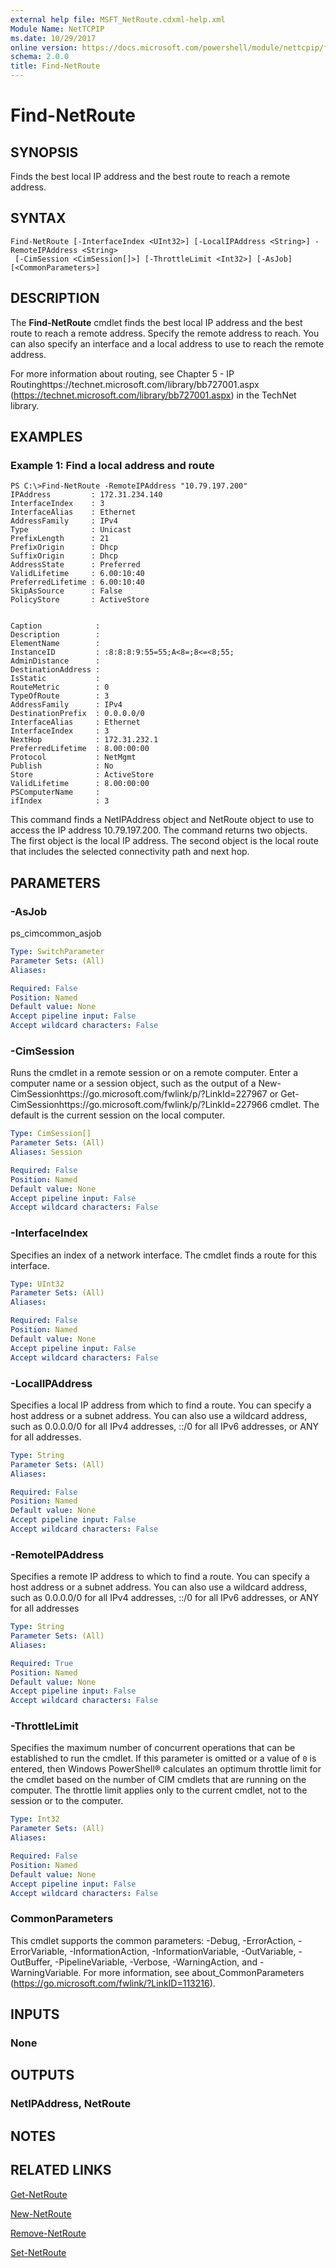 ```yaml
---
external help file: MSFT_NetRoute.cdxml-help.xml
Module Name: NetTCPIP
ms.date: 10/29/2017
online version: https://docs.microsoft.com/powershell/module/nettcpip/find-netroute?view=windowsserver2012r2-ps&wt.mc_id=ps-gethelp
schema: 2.0.0
title: Find-NetRoute
---
```


# Find-NetRoute

## SYNOPSIS
Finds the best local IP address and the best route to reach a remote address.

## SYNTAX

```
Find-NetRoute [-InterfaceIndex <UInt32>] [-LocalIPAddress <String>] -RemoteIPAddress <String>
 [-CimSession <CimSession[]>] [-ThrottleLimit <Int32>] [-AsJob] [<CommonParameters>]
```

## DESCRIPTION
The **Find-NetRoute** cmdlet finds the best local IP address and the best route to reach a remote address.
Specify the remote address to reach.
You can also specify an interface and a local address to use to reach the remote address.

For more information about routing, see Chapter 5 - IP Routinghttps://technet.microsoft.com/library/bb727001.aspx (https://technet.microsoft.com/library/bb727001.aspx) in the TechNet library.

## EXAMPLES

### Example 1: Find a local address and route
```
PS C:\>Find-NetRoute -RemoteIPAddress "10.79.197.200"
IPAddress         : 172.31.234.140
InterfaceIndex    : 3
InterfaceAlias    : Ethernet
AddressFamily     : IPv4
Type              : Unicast
PrefixLength      : 21
PrefixOrigin      : Dhcp
SuffixOrigin      : Dhcp
AddressState      : Preferred
ValidLifetime     : 6.00:10:40
PreferredLifetime : 6.00:10:40
SkipAsSource      : False
PolicyStore       : ActiveStore


Caption            : 
Description        : 
ElementName        : 
InstanceID         : :8:8:8:9:55=55;A<8=;8<=<8;55; 
AdminDistance      : 
DestinationAddress :
IsStatic           : 
RouteMetric        : 0
TypeOfRoute        : 3
AddressFamily      : IPv4
DestinationPrefix  : 0.0.0.0/0
InterfaceAlias     : Ethernet
InterfaceIndex     : 3
NextHop            : 172.31.232.1
PreferredLifetime  : 8.00:00:00
Protocol           : NetMgmt
Publish            : No
Store              : ActiveStore
ValidLifetime      : 8.00:00:00
PSComputerName     : 
ifIndex            : 3
```

This command finds a NetIPAddress object and NetRoute object to use to access the IP address 10.79.197.200.
The command returns two objects.
The first object is the local IP address.
The second object is the local route that includes the selected connectivity path and next hop.

## PARAMETERS

### -AsJob
ps_cimcommon_asjob

```yaml
Type: SwitchParameter
Parameter Sets: (All)
Aliases: 

Required: False
Position: Named
Default value: None
Accept pipeline input: False
Accept wildcard characters: False
```

### -CimSession
Runs the cmdlet in a remote session or on a remote computer.
Enter a computer name or a session object, such as the output of a New-CimSessionhttps://go.microsoft.com/fwlink/p/?LinkId=227967 or Get-CimSessionhttps://go.microsoft.com/fwlink/p/?LinkId=227966 cmdlet.
The default is the current session on the local computer.

```yaml
Type: CimSession[]
Parameter Sets: (All)
Aliases: Session

Required: False
Position: Named
Default value: None
Accept pipeline input: False
Accept wildcard characters: False
```

### -InterfaceIndex
Specifies an index of a network interface.
The cmdlet finds a route for this interface.

```yaml
Type: UInt32
Parameter Sets: (All)
Aliases: 

Required: False
Position: Named
Default value: None
Accept pipeline input: False
Accept wildcard characters: False
```

### -LocalIPAddress
Specifies a local IP address from which to find a route.
You can specify a host address or a subnet address.
You can also use a wildcard address, such as 0.0.0.0/0 for all IPv4 addresses, ::/0 for all IPv6 addresses, or ANY for all addresses.

```yaml
Type: String
Parameter Sets: (All)
Aliases: 

Required: False
Position: Named
Default value: None
Accept pipeline input: False
Accept wildcard characters: False
```

### -RemoteIPAddress
Specifies a remote IP address to which to find a route.
You can specify a host address or a subnet address.
You can also use a wildcard address, such as 0.0.0.0/0 for all IPv4 addresses, ::/0 for all IPv6 addresses, or ANY for all addresses

```yaml
Type: String
Parameter Sets: (All)
Aliases: 

Required: True
Position: Named
Default value: None
Accept pipeline input: False
Accept wildcard characters: False
```

### -ThrottleLimit
Specifies the maximum number of concurrent operations that can be established to run the cmdlet.
If this parameter is omitted or a value of `0` is entered, then Windows PowerShell® calculates an optimum throttle limit for the cmdlet based on the number of CIM cmdlets that are running on the computer.
The throttle limit applies only to the current cmdlet, not to the session or to the computer.

```yaml
Type: Int32
Parameter Sets: (All)
Aliases: 

Required: False
Position: Named
Default value: None
Accept pipeline input: False
Accept wildcard characters: False
```

### CommonParameters
This cmdlet supports the common parameters: -Debug, -ErrorAction, -ErrorVariable, -InformationAction, -InformationVariable, -OutVariable, -OutBuffer, -PipelineVariable, -Verbose, -WarningAction, and -WarningVariable. For more information, see about_CommonParameters (https://go.microsoft.com/fwlink/?LinkID=113216).

## INPUTS

### None

## OUTPUTS

### NetIPAddress, NetRoute

## NOTES

## RELATED LINKS

[Get-NetRoute](./Get-NetRoute.md)

[New-NetRoute](./New-NetRoute.md)

[Remove-NetRoute](./Remove-NetRoute.md)

[Set-NetRoute](./Set-NetRoute.md)

